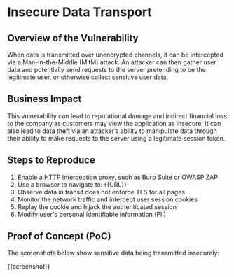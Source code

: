 # Insecure Data Transport

## Overview of the Vulnerability

When data is transmitted over unencrypted channels, it can be intercepted via a Man-in-the-Middle (MitM) attack. An attacker can then gather user data and potentially send requests to the server pretending to be the legitimate user, or otherwise collect sensitive user data.

## Business Impact

This vulnerability can lead to reputational damage and indirect financial loss to the company as customers may view the application as insecure. It can also lead to data theft via an attacker’s ability to manipulate data through their ability to make requests to the server using a legitimate session token.

## Steps to Reproduce

1. Enable a HTTP interception proxy, such as Burp Suite or OWASP ZAP
1. Use a browser to navigate to: {{URL}}
1. Observe data in transit does not enforce TLS for all pages
1. Monitor the network traffic and intercept user session cookies
1. Replay the cookie and hijack the authenticated session
1. Modify user's personal identifiable information (PII)

## Proof of Concept (PoC)

The screenshots below show sensitive data being transmitted insecurely:

{{screenshot}}
